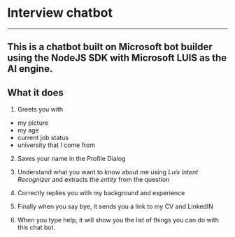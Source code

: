 # Interview chatbot
----

## This is a chatbot built on Microsoft bot builder using the NodeJS SDK with Microsoft LUIS as the AI engine.


## What it does
1. Greets you with
  * my picture
  * my age
  * current job status
  * university that I come from

2. Saves your name in the Profile Dialog

3. Understand what you want to know about me using *Luis Intent Recognizer* and extracts the *entity* from the question

4. Correctly replies you with my background and experience

5. Finally when you say bye, it sends you a link to my CV and LinkedIN

6. When you type help, it will show you the list of things you can do with this chat bot.


